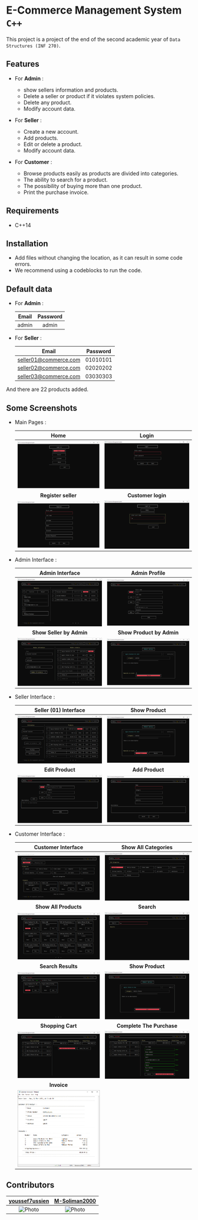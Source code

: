 # E-Commerce Management System `C++`
This project is a project of the end of the second academic year of `Data Structures (INF 270)`.

## Features

* For **Admin** :
  * show sellers information and products.
  * Delete a seller or product if it violates system policies.
  * Delete any product.
  * Modify account data.

* For **Seller** :
  * Create a new account.
  * Add products.
  * Edit or delete a product.
  * Modify account data.
* For **Customer** :
  * Browse products easily as products are divided into categories.
  * The ability to search for a product.
  * The possibility of buying more than one product.
  * Print the purchase invoice.

## Requirements

* C++14

  

## Installation

* Add files without changing the location, as it can result in some code errors.
* We recommend using a codeblocks to run the code.



## Default data

* For **Admin** :	

    | Email | Password |
    | :---: | :------: |
    | admin |  admin   |


* For **Seller** :	

    |         Email         | Password |
    | :-------------------: | :------: |
    | seller01@commerce.com | 01010101 |
    | seller02@commerce.com | 02020202 |
    | seller03@commerce.com | 03030303 |

And there are 22 products added.

## Some Screenshots

* Main Pages :

  |               Home                |                  Login                   |
  | :-------------------------------: | :--------------------------------------: |
  |   ![Home](screenshots/home.png)   |     ![Login](screenshots/login.png)      |
  |        **Register seller**        |           **Customer  login**            |
  | ![Home](screenshots/register.png) | ![Login](screenshots/customer_login.png) |



* Admin Interface :

  |                       Admin Interface                        |                        Admin Profile                         |
  | :----------------------------------------------------------: | :----------------------------------------------------------: |
  |          ![Admin](screenshots/admin_interface.png)           |       ![Admin Profile](screenshots/admin_profile.png)        |
  |                   **Show Seller by Admin**                   |                  **Show Product by Admin**                   |
  | ![Show Seller by Admin](screenshots/show_seller_by_admin.png) | ![Show Product by Admin](screenshots/show_product_admin.png) |



* Seller Interface :
  
  |             Seller (01) Interface             |                     Show Product                     |
  | :-------------------------------------------: | :--------------------------------------------------: |
  |     ![Seller](screenshots/seller_01.png)      | ![Show Product](screenshots/show_product_seller.png) |
  |               **Edit Product**                |                   **Add Product**                    |
  | ![Edit Product](screenshots/edit_product.png) |     ![Add Product](screenshots/add_product.png)      |



* Customer Interface :

  |                   Customer Interface                    |                     Show All Categories                     |
  | :-----------------------------------------------------: | :---------------------------------------------------------: |
  |     ![Customer](screenshots/customer_interface.png)     | ![Show all Categories](screenshots/show_all_categories.png) |
  |                  **Show All Products**                  |                         **Search**                          |
  | ![Show all Products](screenshots/show_all_products.png) |              ![Search](screenshots/search.png)              |
  |                   **Search Results**                    |                      **Show Product**                       |
  |    ![Search Results](screenshots/search_results.png)    |   ![Show Product](screenshots/show_product_customer.png)    |
  |                    **Shopping Cart**                    |                  **Complete The Purchase**                  |
  |     ![Shopping Cart](screenshots/shopping_cart.png)     | ![Complete The Purchase](screenshots/complete_purchase.png) |
  |                       **Invoice**                       |                                                             |
  |      ![Invoice](screenshots/customer_invoice.png)       |                                                             |

## Contributors

  |                   [youssef7ussien](https://github.com/youssef7ussien)                   |                     [M-Soliman2000](https://github.com/M-Soliman2000)                 |
  | :------------------------------------------------: | :-----------------------------------------------: |
  |  ![Photo](https://avatars.githubusercontent.com/u/53413129?v=4)   |      ![Photo](https://avatars.githubusercontent.com/u/65240197?v=4)  |
